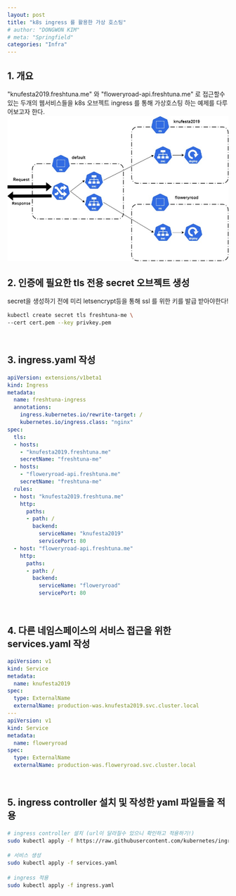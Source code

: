 ```yaml
---
layout: post
title: "k8s ingress 를 활용한 가상 호스팅"
# author: "DONGWON KIM"
# meta: "Springfield"
categories: "Infra"
---
```


## 1. 개요
"knufesta2019.freshtuna.me" 와 "floweryroad-api.freshtuna.me" 로 접근할수 있는 두개의 웹서비스들을 k8s 오브젝트 ingress 를 통해 가상호스팅 하는 예제를 다루어보고자 한다.
![Image Alt 텍스트](/img/2020/10/06/Ingress/virtual_hosting.jpg)
<br>

## 2. 인증에 필요한 tls 전용 secret 오브젝트 생성
secret을 생성하기 전에 미리 letsencrypt등을 통해 ssl 를 위한 키를 발급 받아야한다!

```sh
kubectl create secret tls freshtuna-me \
--cert cert.pem --key privkey.pem
```
<br>

## 3. ingress.yaml 작성
```yaml
apiVersion: extensions/v1beta1
kind: Ingress
metadata:
  name: freshtuna-ingress
  annotations:
    ingress.kubernetes.io/rewrite-target: /
    kubernetes.io/ingress.class: "nginx"
spec:
  tls:
  - hosts:
    - "knufesta2019.freshtuna.me"
    secretName: "freshtuna-me"
  - hosts:
    - "floweryroad-api.freshtuna.me"
    secretName: "freshtuna-me"
  rules:
  - host: "knufesta2019.freshtuna.me"
    http:
      paths:
      - path: /
        backend:
          serviceName: "knufesta2019"
          servicePort: 80
  - host: "floweryroad-api.freshtuna.me"
    http:
      paths:
      - path: /
        backend:
          serviceName: "floweryroad"
          servicePort: 80
```
<br>

## 4. 다른 네임스페이스의 서비스 접근을 위한 services.yaml 작성
```yaml
apiVersion: v1
kind: Service
metadata:
  name: knufesta2019
spec:
  type: ExternalName
  externalName: production-was.knufesta2019.svc.cluster.local
---
apiVersion: v1
kind: Service
metadata:
  name: floweryroad
spec:
  type: ExternalName
  externalName: production-was.floweryroad.svc.cluster.local
```
<br>

## 5. ingress controller 설치 및 작성한 yaml 파일들을 적용
```sh
# ingress controller 설치 (url이 달라질수 있으니 확인하고 적용하기!)
sudo kubectl apply -f https://raw.githubusercontent.com/kubernetes/ingress-nginx/controller-v0.35.0/deploy/static/provider/baremetal/deploy.yaml

# 서비스 생성
sudo kubectl apply -f services.yaml

# ingress 적용
sudo kubectl apply -f ingress.yaml
```
